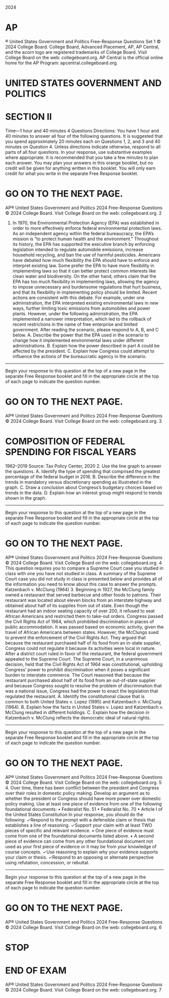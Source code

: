 2024
# AP
® United States
Government and Politics
Free-Response Questions
Set 1
© 2024 College Board. College Board, Advanced Placement, AP, AP Central, and the acorn logo are registered
trademarks of College Board. Visit College Board on the web: collegeboard.org.
AP Central is the official online home for the AP Program: apcentral.collegeboard.org.
# UNITED STATES GOVERNMENT AND POLITICS
# SECTION II
Time—1 hour and 40 minutes
4 Questions
Directions: You have 1 hour and 40 minutes to answer all four of the following questions. It is suggested that you
spend approximately 20 minutes each on Questions 1, 2, and 3 and 40 minutes on Question 4. Unless directions
indicate otherwise, respond to all parts of all four questions. In your response, use substantive examples where
appropriate. It is recommended that you take a few minutes to plan each answer. You may plan your answers in this
orange booklet, but no credit will be given for anything written in this booklet. You will only earn credit for what
you write in the separate Free Response booklet.
# GO ON TO THE NEXT PAGE.
AP® United States Government and Politics 2024 Free-Response Questions
© 2024 College Board.
Visit College Board on the web: collegeboard.org.
2
1. In 1970, the Environmental Protection Agency (EPA) was established in order to more effectively enforce
federal environmental protection laws. As an independent agency within the federal bureaucracy, the EPA’s
mission is “to protect human health and the environment.” Throughout its history, the EPA has supported the
executive branch by enforcing legislation intended to regulate automobile emissions, increase household
recycling, and ban the use of harmful pesticides.
Americans have debated how much flexibility the EPA should have to enforce and interpret existing law. Some
prefer the EPA to have more flexibility in implementing laws so that it can better protect common interests like
clean water and biodiversity. On the other hand, others claim that the EPA has too much flexibility in
implementing laws, allowing the agency to impose unnecessary and burdensome regulations that hurt business,
and that its flexibility in implementing policy should be limited.
Recent actions are consistent with this debate. For example, under one administration, the EPA interpreted
existing environmental laws in new ways, further limiting toxic emissions from automobiles and power plants.
However, under the following administration, the EPA implemented a narrower interpretation, which led to the
rollback of recent restrictions in the name of free enterprise and limited government.
After reading the scenario, please respond to A, B, and C below.
A. Describe the power that the EPA used in the scenario to change how it implemented environmental
laws under different administrations.
B. Explain how the power described in part A could be affected by the president.
C. Explain how Congress could attempt to influence the actions of the bureaucratic agency in the
scenario.
__________________________________________________________
Begin your response to this question at the top of a new page in the separate Free Response booklet
and fill in the appropriate circle at the top of each page to indicate the question number.
# GO ON TO THE NEXT PAGE.
AP® United States Government and Politics 2024 Free-Response Questions
© 2024 College Board.
Visit College Board on the web: collegeboard.org.
3
# COMPOSITION OF FEDERAL SPENDING FOR FISCAL YEARS
1962–2019
Source: Tax Policy Center, 2020
2. Use the line graph to answer the questions.
A. Identify the type of spending that comprised the greatest percentage of the federal budget in 2016.
B. Describe the difference in the trends in mandatory versus discretionary spending as illustrated in the
graph.
C. Draw a conclusion about Congress’s budgetary choices based on trends in the data.
D. Explain how an interest group might respond to trends shown in the graph.
__________________________________________________________
Begin your response to this question at the top of a new page in the separate Free Response booklet
and fill in the appropriate circle at the top of each page to indicate the question number.
# GO ON TO THE NEXT PAGE.
AP® United States Government and Politics 2024 Free-Response Questions
© 2024 College Board.
Visit College Board on the web: collegeboard.org.
4
This question requires you to compare a Supreme Court case you studied in class with one you have not studied
in class. A summary of the Supreme Court case you did not study in class is presented below and provides all of
the information you need to know about this case to answer the prompts.
Katzenbach v. McClung (1964)
3. Beginning in 1927, the McClung family owned a restaurant that served barbecue and other foods to patrons.
Their restaurant was located about eleven blocks from an interstate highway and obtained about half of its
supplies from out of state. Even though the restaurant had an indoor seating capacity of over 200, it refused to
seat African Americans and restricted them to take-out orders.
Congress passed the Civil Rights Act of 1964, which prohibited discrimination in places of public
accommodation. It was passed based on economic activity, given the travel of African Americans between
states. However, the McClungs sued to prevent the enforcement of the Civil Rights Act. They argued that
because the restaurant purchased half of its food from an in-state supplier, Congress could not regulate it
because its activities were local in nature.
After a district court ruled in favor of the restaurant, the federal government appealed to the Supreme Court.
The Supreme Court, in a unanimous decision, held that the Civil Rights Act of 1964 was constitutional,
upholding Congress’ power to prohibit discrimination when it poses a significant burden to interstate
commerce. The Court reasoned that because the restaurant purchased about half of its food from an out-of-state
supplier and because Congress sought to resolve the problem of discrimination that was a national issue,
Congress had the power to enact the legislation that regulated the restaurant.
A. Identify the constitutional clause that is common to both United States v. Lopez (1995) and Katzenbach v.
McClung (1964).
B. Explain how the facts in United States v. Lopez and Katzenbach v. McClung resulted in different holdings.
C. Explain how the decision in Katzenbach v. McClung reflects the democratic ideal of natural rights.
__________________________________________________________
Begin your response to this question at the top of a new page in the separate Free Response booklet
and fill in the appropriate circle at the top of each page to indicate the question number.
# GO ON TO THE NEXT PAGE.
AP® United States Government and Politics 2024 Free-Response Questions
© 2024 College Board.
Visit College Board on the web: collegeboard.org.
5
4. Over time, there has been conflict between the president and Congress over their roles in domestic policy
making. Develop an argument as to whether the president or Congress should have more power over domestic
policy making.
Use at least one piece of evidence from one of the following foundational documents:
• Federalist No. 51
• Federalist No. 70
• Article I of the United States Constitution
In your response, you should do the following:
✓Respond to the prompt with a defensible claim or thesis that establishes a line of reasoning.
✓Support your claim with at least TWO pieces of specific and relevant evidence.
• One piece of evidence must come from one of the foundational documents listed above.
• A second piece of evidence can come from any other foundational document not used as your
first piece of evidence or it may be from your knowledge of course concepts.
✓Use reasoning to explain why your evidence supports your claim or thesis.
✓Respond to an opposing or alternate perspective using refutation, concession, or rebuttal.
__________________________________________________________
Begin your response to this question at the top of a new page in the separate Free Response booklet
and fill in the appropriate circle at the top of each page to indicate the question number.
# GO ON TO THE NEXT PAGE.
AP® United States Government and Politics 2024 Free-Response Questions
© 2024 College Board.
Visit College Board on the web: collegeboard.org.
6
# STOP
# END OF EXAM
AP® United States Government and Politics 2024 Free-Response Questions
© 2024 College Board.
Visit College Board on the web: collegeboard.org.
7
